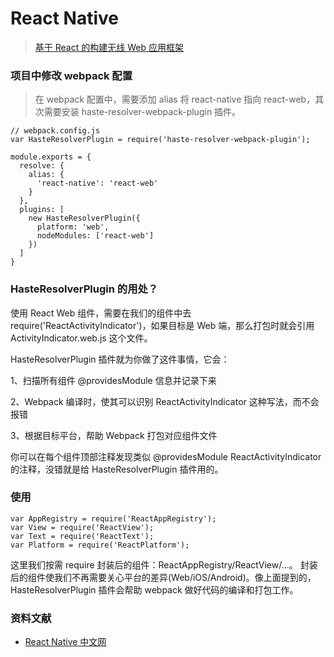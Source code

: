 # React Native

> [基于 React 的构建无线 Web 应用框架](https://github.com/taobaofed/react-web/blob/master/README-zh.md)

### 项目中修改 webpack 配置

> 在 webpack 配置中，需要添加 alias 将 react-native 指向 react-web，其次需要安装 haste-resolver-webpack-plugin 插件。

```
// webpack.config.js
var HasteResolverPlugin = require('haste-resolver-webpack-plugin');

module.exports = {
  resolve: {
    alias: {
      'react-native': 'react-web'
    }
  },
  plugins: [
    new HasteResolverPlugin({
      platform: 'web',
      nodeModules: ['react-web']
    })
  ]
}
```

### HasteResolverPlugin 的用处？

使用 React Web 组件，需要在我们的组件中去 require('ReactActivityIndicator')，如果目标是 Web 端，那么打包时就会引用 ActivityIndicator.web.js 这个文件。

HasteResolverPlugin 插件就为你做了这件事情，它会：

1、扫描所有组件 @providesModule 信息并记录下来

2、Webpack 编译时，使其可以识别 ReactActivityIndicator 这种写法，而不会报错

3、根据目标平台，帮助 Webpack 打包对应组件文件

你可以在每个组件顶部注释发现类似 @providesModule ReactActivityIndicator 的注释，没错就是给 HasteResolverPlugin 插件用的。

### 使用

```
var AppRegistry = require('ReactAppRegistry');
var View = require('ReactView');
var Text = require('ReactText');
var Platform = require('ReactPlatform');
```

这里我们按需 require 封装后的组件：ReactAppRegistry/ReactView/...。 封装后的组件使我们不再需要关心平台的差异(Web/iOS/Android)。像上面提到的，HasteResolverPlugin 插件会帮助 webpack 做好代码的编译和打包工作。

### 资料文献

- [React Native 中文网](http://reactnative.cn/)